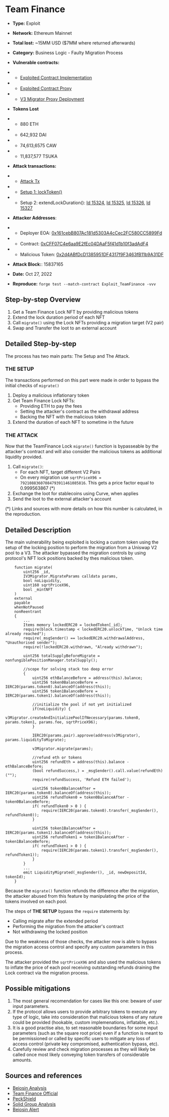 # Team Finance
- **Type:** Exploit
- **Network:** Ethereum Mainnet
- **Total lost:** ~15MM USD ($7MM where returned afterwards)
- **Category:** Business Logic - Faulty Migration Process
- **Vulnerable contracts:**
- - [Exploited Contract Implementation](https://etherscan.io/address/0x48d118c9185e4dbafe7f3813f8f29ec8a6248359#code)
- - [Exploited Contract Proxy](https://etherscan.io/address/0xE2fE530C047f2d85298b07D9333C05737f1435fB#code)
- - [V3 Migrator Proxy Deployment](https://etherscan.io/tx/0x350dd9d6cdaba277af927345b7f1421d60b84601f7271799157204f3993766d2#eventlog)

- **Tokens Lost**
- - 880 ETH
- - 642,932 DAI
- - 74,613,6575 CAW
- - 11,837,577 TSUKA

- **Attack transactions:**
- - [Attack Tx](https://etherscan.io/tx/0xb2e3ea72d353da43a2ac9a8f1670fd16463ab370e563b9b5b26119b2601277ce)

- - [Setup 1: lockToken()](https://etherscan.io/tx/0xe8f17ee00906cd0cfb61671937f11bd3d26cdc47c1534fedc43163a7e89edc6f)
- - Setup 2: extendLockDuration():
        [Id 15324](https://etherscan.io/tx/0x2972f75d5926f8f948ab6a0cabc517a05f0da5b53e20f670591afbaa501aa436),
        [Id 15325](https://etherscan.io/tx/0xec75bb553f50af37f8dd8f4b1e2bfe4703b27f586187741b91db770ad9b230cb),
        [Id 15326](https://etherscan.io/tx/0x79ec728612867b3d82c0e7401e6ee1c533b240720c749b3968dea1464e59b2c4),
        [Id 15327](https://etherscan.io/tx/0x51185fb580892706500d3b6eebb8698c27d900618021fb9b1797f4a774fffb04)

- **Attacker Addresses**: 
- - Deployer EOA: [0x161cebB807Ac181d5303A4cCec2FC580CC5899Fd](https://etherscan.io/address/0x161cebB807Ac181d5303A4cCec2FC580CC5899Fd)
- - Contract: [0xCFF07C4e6aa9E2fEc04DAaF5f41d1b10f3adAdF4](https://etherscan.io/address/0xCFF07C4e6aa9E2fEc04DAaF5f41d1b10f3adAdF4)
- - Malicious Token: [0x2d4ABfDcD1385951DF4317f9F3463fB11b9A31DF](https://etherscan.io/address/0x2d4ABfDcD1385951DF4317f9F3463fB11b9A31DF)

- **Attack Block:**: 15837165 
- **Date:** Oct 27, 2022
- **Reproduce:** `forge test --match-contract Exploit_TeamFinance -vvv`

## Step-by-step Overview

1. Get a Team Finance Lock NFT by providing malicious tokens
2. Extend the lock duration period of each NFT
3. Call `migrate()` using the Lock NFTs providing a migration target (V2 pair)
4. Swap and Transfer the loot to an external account


## Detailed Step-by-step 

The process has two main parts: The Setup and The Attack. 

### THE SETUP

The transactions performed on this part were made in order to bypass the initial checks of `migrate()`

1. Deploy a malicious inflationary token
2. Get Team Finance Lock NFTs:
     - Providing ETH to pay the fees
     - Setting the attacker's contract as the withdrawal address
     - Backing the NFT with the malicious token
3. Extend the duration of each NFT to sometime in the future


### THE ATTACK

Now that the TeamFinance Lock `migrate()` function is bypasseable by the attacker's contract and will also consider
the malicious tokens as additional liquidity provided.

1. Call `migrate()`:
   - For each NFT, target different V2 Pairs
   - On every migration use `sqrtPriceX96 = 79210883607084793911461085816`. This gets a price factor equal to 0.999563867 (*)
2. Exchange the loot for stablecoins using Curve, when applies
3. Send the loot to the external attacker's account

(*) Links and sources with more details on how this number is calculated, in the reproduction.


## Detailed Description

The main vulnerability being exploited is locking a custom token using the setup of the locking position to perform the migration
from a Uniswap V2 pool to a V3. The attacker bypassed the migration controls by using protocol's NFT lock positions backed by thes malicious token. 

```solidity
    function migrate(
        uint256 _id,
        IV3Migrator.MigrateParams calldata params,
        bool noLiquidity,
        uint160 sqrtPriceX96,
        bool _mintNFT
    )
    external
    payable
    whenNotPaused
    nonReentrant
    {
        ...
        Items memory lockedERC20 = lockedToken[_id];
        require(block.timestamp < lockedERC20.unlockTime, "Unlock time already reached");
        require(_msgSender() == lockedERC20.withdrawalAddress, "Unauthorised sender");
        require(!lockedERC20.withdrawn, "Already withdrawn");

        uint256 totalSupplyBeforeMigrate = nonfungiblePositionManager.totalSupply();
        
        //scope for solving stack too deep error
        {
            uint256 ethBalanceBefore = address(this).balance;
            uint256 token0BalanceBefore = IERC20(params.token0).balanceOf(address(this));
            uint256 token1BalanceBefore = IERC20(params.token1).balanceOf(address(this));
            
            //initialize the pool if not yet initialized
            if(noLiquidity) {
                v3Migrator.createAndInitializePoolIfNecessary(params.token0, params.token1, params.fee, sqrtPriceX96);
            }

            IERC20(params.pair).approve(address(v3Migrator), params.liquidityToMigrate);

            v3Migrator.migrate(params);

            //refund eth or tokens
            uint256 refundEth = address(this).balance - ethBalanceBefore;
            (bool refundSuccess,) = _msgSender().call.value(refundEth)("");
            require(refundSuccess, 'Refund ETH failed');

            uint256 token0BalanceAfter = IERC20(params.token0).balanceOf(address(this));
            uint256 refundToken0 = token0BalanceAfter - token0BalanceBefore;
            if( refundToken0 > 0 ) {
                require(IERC20(params.token0).transfer(_msgSender(), refundToken0));
            }

            uint256 token1BalanceAfter = IERC20(params.token1).balanceOf(address(this));
            uint256 refundToken1 = token1BalanceAfter - token1BalanceBefore;
            if( refundToken1 > 0 ) {
                require(IERC20(params.token1).transfer(_msgSender(), refundToken1));
            }
        }
        ...
        emit LiquidityMigrated(_msgSender(), _id, newDepositId, tokenId);
    }
```

Because the `migrate()` function refunds the difference after the migration, the attacker abused from this feature by manipulating the price
of the tokens involved on each pool.

The steps of **THE SETUP** bypass the `require` statements by:
   - Calling migrate after the extended period
   - Performing the migration from the attacker's contract
   - Not withdrawing the locked position

Due to the weakness of those checks, the attacker now is able to bypass the migration access control 
and specify any custom parameters in this process.

The attacker provided the `sqrtPriceX96` and also used the malicious tokens to inflate the price of each pool receiving outstanding refunds
draining the Lock contract via the migration process. 

## Possible mitigations

1. The most general recomendation for cases like this one: beware of user input parameters.
2. If the protocol allows users to provide arbitrary tokens to execute any type of logic, take into consideration
that malicious tokens of any nature could be provided (hookable, custom implemenations, inflatable, etc.). 
3. It is a good practise also, to set reasonable boundaries for some input parameters (such as the square root price)
even if a function is meant to be permissioned or called by specific users to mitigate any loss of access control (private key compromised, 
authentication bypass, etc).
4. Carefully review and check migration processes as they will likely be called once most likely conveying token transfers of considerable
amounts.


## Sources and references

- [Beiosin Analysis](https://medium.com/@Beosin_com/beosins-analysis-of-team-finance-s-13m-exploit-f0be090cce16)
- [Team Finance Official](https://twitter.com/TeamFinance_/status/1585770918873542656)
- [PeckShield](https://twitter.com/peckshield/status/1585587858978623491)
- [Solid Group Analysis](https://twitter.com/solid_group_1/status/1585643249305518083)
- [Beiosin Alert](https://twitter.com/BeosinAlert/status/1585578499125178369)